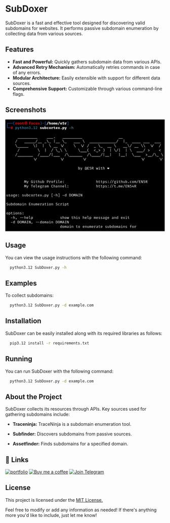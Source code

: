 
# SubDoxer

SubDoxer is a fast and effective tool designed for discovering valid subdomains for websites. It performs passive subdomain enumeration by collecting data from various sources.


## Features

- **Fast and Powerful:** Quickly gathers subdomain data from various APIs.
- **Advanced Retry Mechanism:** Automatically retries commands in case of any errors.
- **Modular Architecture:** Easily extensible with support for different data sources.
- **Comprehensive Support:** Customizable through various command-line flags.


## Screenshots

![App Screenshot](https://raw.githubusercontent.com/EN5R/SubCortex/main/SubCortex.png)


## Usage

You can view the usage instructions with the following command:

```bash
  python3.12 SubDoxer.py -h
```

## Examples

To collect subdomains:

```bash
  python3.12 SubDoxer.py -d example.com
```
## Installation

SubDoxer can be easily installed along with its required libraries as follows:

```bash
  pip3.12 install -r requirements.txt
```
    
## Running

You can run SubDoxer with the following command:

```bash
  python3.12 SubDoxer.py -d example.com
```


## About the Project

SubDoxer collects its resources through APIs. Key sources used for gathering subdomains include:

- **Traceninja:** TraceNinja is a subdomain enumeration tool.

- **Subfinder:** Discovers subdomains from passive sources.

- **Assetfinder:** Finds subdomains for a specified domain.

## 🔗 Links
[![portfolio](https://img.shields.io/badge/my_portfolio-000?style=for-the-badge&logo=ko-fi&logoColor=white)](https://github.com/EN5R/)
[![Buy me a coffee](https://img.shields.io/badge/Buy%20me%20a%20coffee-FFDD00?style=for-the-badge&logo=buymeacoffee&logoColor=000000)](https://www.buymeacoffee.com/EN5R)
[![Join Telegram](https://img.shields.io/badge/Join%20Telegram-0088cc?style=for-the-badge&logo=telegram&logoColor=white)](https://t.me/+K3G9CJmZfShmOGI0)

## License

This project is licensed under the [MIT License.](https://raw.githubusercontent.com/EN5R/SubCortex/main/LICENSE)

Feel free to modify or add any information as needed! If there's anything more you'd like to include, just let me know!
